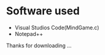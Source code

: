 
 

# Software used
   - Visual Studios Code(MindGame.c)
   - Notepad++ 



Thanks for downloading ...
